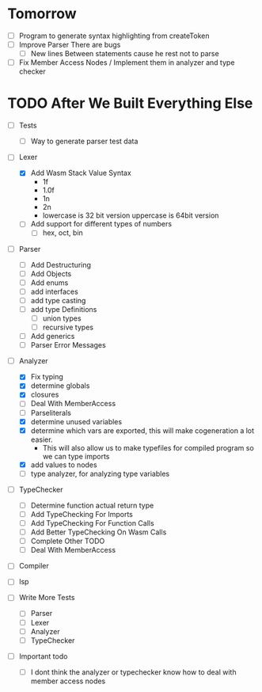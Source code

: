 # Tomorrow
+ [ ] Program to generate syntax highlighting from createToken
+ [ ] Improve Parser There are bugs
  + [ ] New lines Between statements cause he rest not to parse
+ [ ] Fix Member Access Nodes / Implement them in analyzer and type checker
# TODO After We Built Everything Else
+ [ ] Tests
  + [ ] Way to generate parser test data
+ [ ] Lexer
  + [x] Add Wasm Stack Value Syntax
    + 1f
    + 1.0f
    + 1n
    + 2n
    + lowercase is 32 bit version uppercase is 64bit version
  + [ ] Add support for different types of numbers
    + [ ] hex, oct, bin
+ [ ] Parser
  + [ ] Add Destructuring
  + [ ] Add Objects
  + [ ] Add enums
  + [ ] add interfaces
  + [ ] add type casting
  + [ ] add type Definitions
    + [ ] union types
    + [ ] recursive types
  + [ ] Add generics
  + [ ] Parser Error Messages
+ [ ] Analyzer
  + [x] Fix typing
  + [x] determine globals
  + [x] closures
  + [ ] Deal With MemberAccess
  + [ ] Parseliterals
  + [x] determine unused variables
  + [x] determine which vars are exported, this will make cogeneration a lot easier.
    + This will also allow us to make typefiles for compiled program so we can type imports
  + [x] add values to nodes
  + [ ] type analyzer, for analyzing type variables
+ [ ] TypeChecker
  + [ ] Determine function actual return type
  + [ ] Add TypeChecking For Imports
  + [ ] Add TypeChecking For Function Calls
  + [ ] Add Better TypeChecking On Wasm Calls
  + [ ] Complete Other TODO
  + [ ] Deal With MemberAccess
+ [ ] Compiler
+ [ ] lsp

+ [ ] Write More Tests
  + [ ] Parser
  + [ ] Lexer
  + [ ] Analyzer
  + [ ] TypeChecker

+ [ ] Important todo
  + [ ] I dont think the analyzer or typechecker know how to deal with member access nodes